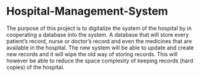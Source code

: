 # Hospital-Management-System
The purpose of this project is to digitalize the system of the hospital by in cooperating a database into the system. A database that will store every patient’s record, nurse or doctor’s record and even the medicines that are available in the hospital. The new system will be able to update and create new records and it will wipe the old way of storing records. This will however be able to reduce the space complexity of keeping records (hard copies) of the hospital. 
